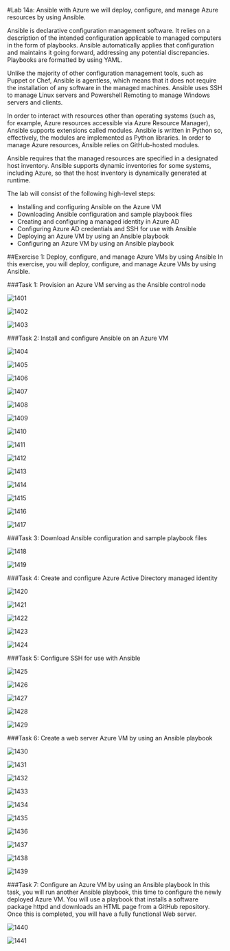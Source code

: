 #Lab 14a: Ansible with Azure
we will deploy, configure, and manage Azure resources by using Ansible.

Ansible is declarative configuration management software. It relies on a description of the intended configuration applicable to managed computers in the form of playbooks. Ansible automatically applies that configuration and maintains it going forward, addressing any potential discrepancies. Playbooks are formatted by using YAML.

Unlike the majority of other configuration management tools, such as Puppet or Chef, Ansible is agentless, which means that it does not require the installation of any software in the managed machines. Ansible uses SSH to manage Linux servers and Powershell Remoting to manage Windows servers and clients.

In order to interact with resources other than operating systems (such as, for example, Azure resources accessible via Azure Resource Manager), Ansible supports extensions called modules. Ansible is written in Python so, effectively, the modules are implemented as Python libraries. In order to manage Azure resources, Ansible relies on GitHub-hosted modules.

Ansible requires that the managed resources are specified in a designated host inventory. Ansible supports dynamic inventories for some systems, including Azure, so that the host inventory is dynamically generated at runtime.

The lab will consist of the following high-level steps:

- Installing and configuring Ansible on the Azure VM
- Downloading Ansible configuration and sample playbook files
- Creating and configuring a managed identity in Azure AD
- Configuring Azure AD credentials and SSH for use with Ansible
- Deploying an Azure VM by using an Ansible playbook
- Configuring an Azure VM by using an Ansible playbook

##Exercise 1: Deploy, configure, and manage Azure VMs by using Ansible
In this exercise, you will deploy, configure, and manage Azure VMs by using Ansible.

###Task 1: Provision an Azure VM serving as the Ansible control node

![1401](imagesEvidencia14/1401.PNG)

![1402](imagesEvidencia14/1402.PNG)

![1403](imagesEvidencia14/1403.PNG)

###Task 2: Install and configure Ansible on an Azure VM

![1404](imagesEvidencia14/1404.PNG)

![1405](imagesEvidencia14/1405.PNG)

![1406](imagesEvidencia14/1406.PNG)

![1407](imagesEvidencia14/1407.PNG)

![1408](imagesEvidencia14/1408.PNG)

![1409](imagesEvidencia14/1409.PNG)

![1410](imagesEvidencia14/1410.PNG)

![1411](imagesEvidencia14/1411.PNG)

![1412](imagesEvidencia14/1412.PNG)

![1413](imagesEvidencia14/1413.PNG)

![1414](imagesEvidencia14/1414.PNG)

![1415](imagesEvidencia14/1415.PNG)

![1416](imagesEvidencia14/1416.PNG)

![1417](imagesEvidencia14/1417.PNG)

###Task 3: Download Ansible configuration and sample playbook files

![1418](imagesEvidencia14/1418.PNG)

![1419](imagesEvidencia14/1419.PNG)

###Task 4: Create and configure Azure Active Directory managed identity

![1420](imagesEvidencia14/1420.PNG)

![1421](imagesEvidencia14/1421.PNG)

![1422](imagesEvidencia14/1422.PNG)

![1423](imagesEvidencia14/1423.PNG)

![1424](imagesEvidencia14/1424.PNG)

###Task 5: Configure SSH for use with Ansible

![1425](imagesEvidencia14/1425.PNG)

![1426](imagesEvidencia14/1426.PNG)

![1427](imagesEvidencia14/1427.PNG)

![1428](imagesEvidencia14/1428.PNG)

![1429](imagesEvidencia14/1429.PNG)

###Task 6: Create a web server Azure VM by using an Ansible playbook

![1430](imagesEvidencia14/1430.PNG)

![1431](imagesEvidencia14/1431.PNG)

![1432](imagesEvidencia14/1432.PNG)

![1433](imagesEvidencia14/1433.PNG)

![1434](imagesEvidencia14/1434.PNG)

![1435](imagesEvidencia14/1435.PNG)

![1436](imagesEvidencia14/1436.PNG)

![1437](imagesEvidencia14/1437.PNG)

![1438](imagesEvidencia14/1438.PNG)

![1439](imagesEvidencia14/1439.PNG)

###Task 7: Configure an Azure VM by using an Ansible playbook
In this task, you will run another Ansible playbook, this time to configure the newly deployed Azure VM. You will use a playbook that installs a software package httpd and downloads an HTML page from a GitHub repository. Once this is completed, you will have a fully functional Web server.

![1440](imagesEvidencia14/1440.PNG)

![1441](imagesEvidencia14/1441.PNG)
